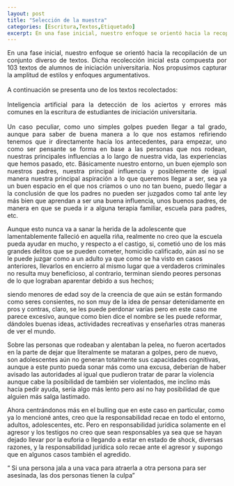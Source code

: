 ```yaml
---
layout: post
title: "Selección de la muestra"
categories: [Escritura,Textos,Etiquetado]
excerpt: En una fase inicial, nuestro enfoque se orientó hacia la recopilación de un conjunto diverso de textos. Dicha recolección inicial esta compuesta por 103 textos de alumnos de iniciación universitaria. Nos propusimos capturar la amplitud de estilos y enfoques argumentativos.
---
```

<p style="text-align: justify;">
En una fase inicial, nuestro enfoque se orientó hacia la recopilación de un conjunto diverso de textos. Dicha recolección inicial esta compuesta por 103 textos de alumnos de iniciación universitaria. Nos propusimos capturar la amplitud de estilos y enfoques argumentativos.
<br><br>
A continuación se presenta uno de los textos recolectados:
<br><br>
Inteligencia artificial para la detección de los aciertos y errores más comunes en la escritura de estudiantes de iniciación universitaria.
<br><br>
Un caso peculiar, como uno simples golpes pueden llegar a tal grado, aunque para saber de buena manera a lo que nos estamos refiriendo tenemos que ir directamente hacía los antecedentes,
para empezar,
uno como ser pensante se forma en base a las personas que nos rodean, nuestras principales influencias a lo largo de nuestra vida, las experiencias que hemos pasado, etc. Básicamente nuestro entorno, un buen ejemplo son nuestros padres, nuestra principal influencia y posiblemente de igual manera nuestra principal aspiración a lo que queremos llegar a ser, sea ya un buen espacio en el que nos criamos o uno no tan bueno, puedo llegar a la conclusión de que los padres no pueden ser juzgados como tal ante ley más bien que aprendan a ser una buena influencia, unos buenos padres, de manera en que se pueda ir a alguna terapia familiar, escuela para padres, etc.<br>

Aunque esto nunca va a sanar la herida de la adolescente que lamentablemente falleció en aquella riña, realmente no creo que la escuela pueda ayudar en mucho,
y respecto a el castigo, si, cometió uno de los más grandes delitos que se pueden cometer, homicidio calificado, aún así no se le puede juzgar como a un adulto ya que como se ha visto en casos anteriores, llevarlos en encierro al mismo lugar que a verdaderos criminales no resulta muy beneficioso, al contrario, terminan siendo peores personas de lo que lograban aparentar debido a sus hechos;
 
siendo menores de edad soy de la creencia de que aún se están formando como seres consientes, no son muy de la idea de pensar detenidamente en pros y contras, claro, se les puede perdonar varías pero en este caso me parece excesivo, aunque como bien dice el nombre se les puede reformar, dándoles buenas ideas, actividades recreativas y enseñarles otras maneras de ver el mundo.<br>

Sobre las personas que rodeaban y alentaban la pelea, no fueron acertados en la parte de dejar que literalmente se mataran a golpes, pero de nuevo, son adolescentes aún no generan totalmente sus capacidades cognitivas, aunque a este punto pueda sonar más como una excusa, deberían de haber avisado las autoridades al igual que pudieron tratar de parar la violencia aunque cabe la posibilidad de también ser violentados, me inclino más hacía pedir ayuda, sería algo más lento pero así no hay posibilidad de que alguien más salga lastimado.

Ahora centrándonos más en el bulling que en este caso en particular, como ya lo mencioné antes, creo que la responsabilidad recae en todo el entorno, adultos, adolescentes, etc.
Pero en responsabilidad jurídica solamente en el agresor
y los testigos no creo que sean responsables ya sea que se hayan dejado llevar por la euforia o llegando a estar en estado de shock, diversas razones,
y la responsabilidad jurídica solo recae ante el agresor y supongo que en algunos casos también el agredido.<br>

“ Si una persona jala a una vaca para atraerla a otra persona para ser asesinada, las dos personas tienen la culpa”
</p>
